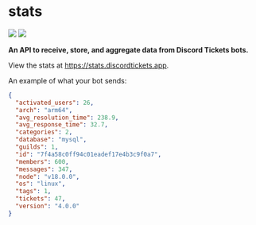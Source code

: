 # stats

![](https://img.shields.io/badge/dynamic/json?color=5865F2&label=bots&query=clients.total&url=https%3A%2F%2Fstats.discordtickets.app%2Fapi%2Fv3%2Fcurrent&logo=discord&logoColor=white&style=for-the-badge)
![](https://img.shields.io/badge/dynamic/json?color=5865F2&label=tickets&query=tickets&url=https%3A%2F%2Fstats.discordtickets.app%2Fapi%2Fv3%2Fcurrent&logo=discord&logoColor=white&style=for-the-badge)

**An API to receive, store, and aggregate data from Discord Tickets bots.**

View the stats at <https://stats.discordtickets.app>.

An example of what your bot sends:

```json
{
  "activated_users": 26,
  "arch": "arm64",
  "avg_resolution_time": 238.9,
  "avg_response_time": 32.7,
  "categories": 2,
  "database": "mysql",
  "guilds": 1,
  "id": "7f4a58c0ff94c01eadef17e4b3c9f0a7",
  "members": 600,
  "messages": 347,
  "node": "v18.0.0",
  "os": "linux",
  "tags": 1,
  "tickets": 47,
  "version": "4.0.0"
}
```